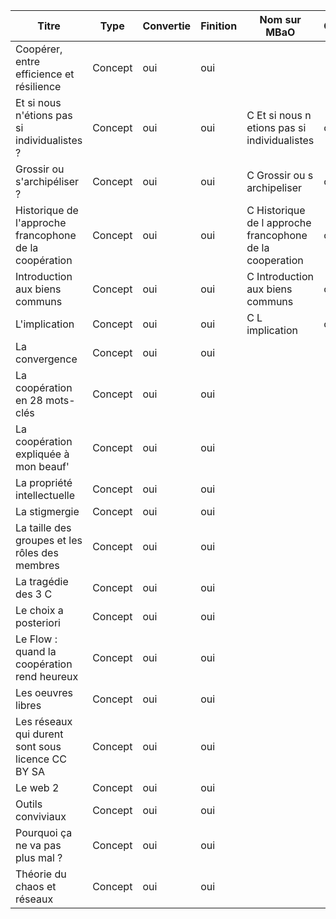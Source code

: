 |Titre|Type|Convertie|Finition|Nom sur MBaO|Complétée|
|-----|----|---------|--------|------------|---------------|
|Coopérer, entre efficience et résilience|Concept|oui|oui| | |
|Et si nous n'étions pas si individualistes ?|Concept|oui|oui|C Et si nous n etions pas si individualistes|oui|
|Grossir ou s'archipéliser ?|Concept|oui|oui|C Grossir ou s archipeliser|oui |
|Historique de l'approche francophone de la coopération|Concept|oui|oui|C Historique de l approche francophone de la cooperation|oui|
|Introduction aux biens communs|Concept|oui|oui|C Introduction aux biens communs|oui|
|L'implication|Concept|oui|oui|C L implication|oui|
|La convergence|Concept|oui|oui| | |
|La coopération en 28 mots-clés|Concept|oui|oui| | |
|La coopération expliquée à mon beauf'|Concept|oui|oui| | |
|La propriété intellectuelle|Concept|oui|oui| | |
|La stigmergie|Concept|oui|oui| | |
|La taille des groupes et les rôles des membres|Concept|oui|oui| | |
|La tragédie des 3 C|Concept|oui|oui| | |
|Le choix a posteriori|Concept|oui|oui| | |
|Le Flow : quand la coopération rend heureux|Concept|oui|oui| | |
|Les oeuvres libres|Concept|oui|oui| | |
|Les réseaux qui durent sont sous licence CC BY SA|Concept|oui|oui| | |
|Le web 2|Concept|oui|oui| | |
|Outils conviviaux|Concept|oui|oui| | |
|Pourquoi ça ne va pas plus mal ?|Concept|oui|oui| | |
|Théorie du chaos et réseaux|Concept|oui|oui| | |
